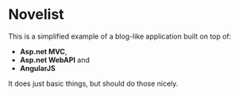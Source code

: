 # Novelist

This is a simplified example of a blog-like application built on top of:

- **Asp.net MVC**,
- **Asp.net WebAPI** and
- **AngularJS**

It does just basic things, but should do those nicely.